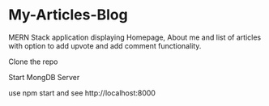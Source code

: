 # My-Articles-Blog

MERN Stack application displaying Homepage, About me and list of articles with option to add upvote and add comment functionality.

Clone the repo

Start MongDB Server

use npm start and see http://localhost:8000

